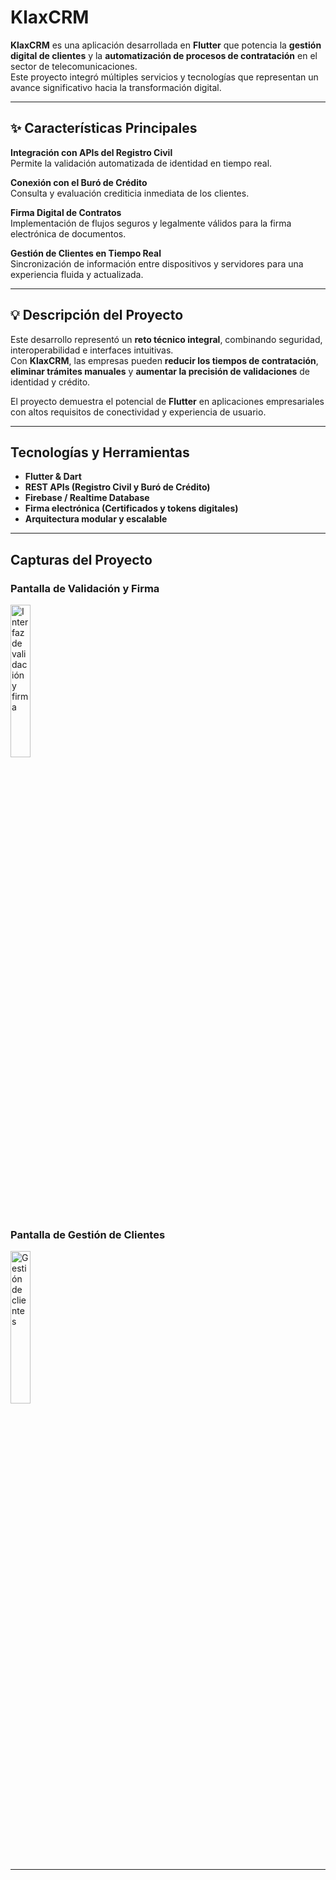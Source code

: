 # KlaxCRM

**KlaxCRM** es una aplicación desarrollada en **Flutter** que potencia la **gestión digital de clientes** y la **automatización de procesos de contratación** en el sector de telecomunicaciones.  
Este proyecto integró múltiples servicios y tecnologías que representan un avance significativo hacia la transformación digital.

---

## ✨ Características Principales

**Integración con APIs del Registro Civil**  
Permite la validación automatizada de identidad en tiempo real.

**Conexión con el Buró de Crédito**  
Consulta y evaluación crediticia inmediata de los clientes.

**Firma Digital de Contratos**  
Implementación de flujos seguros y legalmente válidos para la firma electrónica de documentos.

**Gestión de Clientes en Tiempo Real**  
Sincronización de información entre dispositivos y servidores para una experiencia fluida y actualizada.

---

## 💡 Descripción del Proyecto

Este desarrollo representó un **reto técnico integral**, combinando seguridad, interoperabilidad e interfaces intuitivas.  
Con **KlaxCRM**, las empresas pueden **reducir los tiempos de contratación**, **eliminar trámites manuales** y **aumentar la precisión de validaciones** de identidad y crédito.

El proyecto demuestra el potencial de **Flutter** en aplicaciones empresariales con altos requisitos de conectividad y experiencia de usuario.

---

## Tecnologías y Herramientas

- **Flutter & Dart**
- **REST APIs (Registro Civil y Buró de Crédito)**
- **Firebase / Realtime Database**
- **Firma electrónica (Certificados y tokens digitales)**
- **Arquitectura modular y escalable**

---

## Capturas del Proyecto

### Pantalla de Validación y Firma
<a href="https://media.licdn.com/dms/image/v2/D4E22AQHXIreBega9nA/feedshare-shrink_1280/B4EZmfsCSPGUAs-/0/1759320746365?e=1762387200&v=beta&t=RgVn2gNhrFCtP6dyoJ2Cgmvm2bk6r-FW7GAzZtEBpHk" target="_blank">
  <img src="https://github.com/user-attachments/assets/d0d9a6e4-0c18-41b3-9370-7540b8ab4f9c" alt="Interfaz de validación y firma" width="25%" />
</a>

### Pantalla de Gestión de Clientes
<a href="https://media.licdn.com/dms/image/v2/D4E22AQERTlB7_Y-fdQ/feedshare-shrink_1280/B4EZmfsCSYGUAs-/0/1759320746735?e=1762387200&v=beta&t=FKR6RqzbiMZZ73hi-lPDc8Kx57gApqIm41-ifdDfu30" target="_blank">
  <img src="https://github.com/user-attachments/assets/daf58d00-668d-435d-969d-83df65428639" alt="Gestión de clientes" width="25%" />
</a>

---
